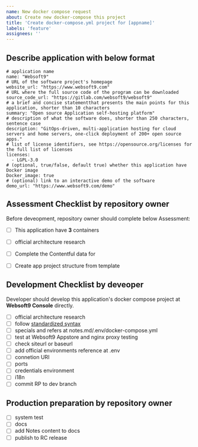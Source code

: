 ```yaml
---
name: New docker compose request
about: Create new docker-compose this project
title: 'Create docker-compose.yml project for [appname]'
labels: 'feature'
assignees: ''
---
```


## Describe application with below format

```
# application name
name: "Websoft9"
# URL of the software project's homepage
website_url: "https://www.websoft9.com"
# URL where the full source code of the program can be downloaded
source_code_url: "https://gitlab.com/websoft9/websoft9"
# a brief and concise statementthat presents the main points for this application, shorter than 10 characters
summary: "Open source Application self-hosting platform"
# description of what the software does, shorter than 250 characters, sentence case
description: "GitOps-driven, multi-application hosting for cloud servers and home servers, one-click deployment of 200+ open source apps."
# list of license identifiers, see https://opensource.org/licenses for the full list of licenses
licenses:
  - LGPL-3.0
# (optional, true/false, default true) whether this application have Docker image
Docker_image: true
# (optional) link to an interactive demo of the software
demo_url: "https://www.websoft9.com/demo"
```

## Assessment Checklist by repository owner 

Before deveopment, repository owner should complete below Assessment: 

- [ ] This application have **3** containers
- [ ] official architecture research
- [ ] Complete the Contentful data for 
- [ ] Create app project structure from template


## Development Checklist by deveoper

Developer should develop this application's docker compose project at **Websoft9 Console** directly. 

- [ ] official architecture research
- [ ] follow [standardized syntax](https://github.com/Websoft9/docker-library/blob/main/docs/code_owner.md)
- [ ] specials and refers at notes.md/.env/docker-compose.yml
- [ ] test at Websoft9 Appstore and nginx proxy testing
- [ ] check siteurl or baseurl
- [ ] add official environments reference at .env
- [ ] connetion URI
- [ ] ports
- [ ] credentials environment
- [ ] i18n
- [ ] commit RP to dev branch

## Production preparation by repository owner 

- [ ] system test
- [ ] docs
- [ ] add Notes content to docs
- [ ] publish to RC release